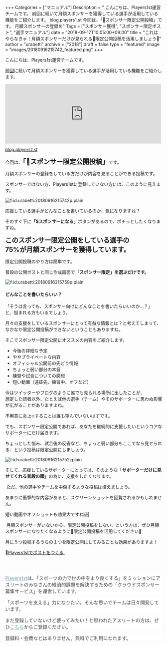+++
Categories = ["マニュアル"]
Description = " こんにちは、Players1st運営チームです。  前回に続いて月額スポンサーを獲得している選手が活用している機能をご紹介します。  blog.players1.st  今回は、「🔐スポンサー限定公開投稿」です。  月額スポンサーの登録を"
Tags = ["スポンサー獲得", "スポンサー限定ポスト", "選手マニュアル"]
date = "2018-09-17T10:05:00+09:00"
title = "これはやらなきゃ！月額スポンサーだけが見られる🔐限定公開投稿を活用しましょう💪"
author = "urabetti"
archive = ["2018"]
draft = false
type = "featured"
image = "images/20180916215742_featured.png"
+++

<body>
<p>こんにちは、Players1st運営チームです。</p>
<p><a href="https://blog.players1.st/2018/09/15/goal">前回</a>に続いて月額スポンサーを獲得している選手が活用している機能をご紹介します。</p>
<p><iframe class="embed-card embed-blogcard" style="display: block; width: 100%; height: 190px; max-width: 500px; margin: 10px 0px;" title="スポンサーを得ている選手はもうやっている！ 「ゴール」を設定して目標を宣言しましょう！ - Players1st Blog" src="https://hatenablog-parts.com/embed?url=https%3A%2F%2Fblog.players1.st%2Fentry%2F2018%2F09%2F15%2Fgoal" frameborder="0" scrolling="no"></iframe><cite class="hatena-citation"><a href="https://blog.players1.st/2018/09/15/goal">blog.players1.st</a></cite></p>
<p>今回は、<span style="font-size: 150%;"><strong>「🔐スポンサー限定公開投稿」</strong></span>です。</p>
<p>月額スポンサーの登録をしている方だけが内容を見ることができる投稿です。</p>
<p>スポンサーではない方、Players1stに登録していない方には、このように見えます。</p>
<p><img class="hatena-fotolife" title="f:id:urabetti:20180916215742p:plain" src="https://cdn-ak.f.st-hatena.com/images/fotolife/u/urabetti/20180916/20180916215742.png" alt="f:id:urabetti:20180916215742p:plain"></p>
<p>応援している選手がどんなことを書いているのか、気になりますね？</p>
<p>そのすぐ下に<strong>「$スポンサーになる」</strong>ボタンがあるので、ポチっとしたくなりますね。</p>
<p><span style="font-size: 150%;"><strong>このスポンサー限定公開をしている選手の<br>75%が月額スポンサーを獲得しています。</strong></span></p>
<p>限定公開投稿のやり方は簡単です。</p>
<p>普段の公開ポストと同じ作成画面で<strong>「スポンサー限定」を選ぶだけです。</strong></p>
<p><img class="hatena-fotolife" title="f:id:urabetti:20180916215759p:plain" src="https://cdn-ak.f.st-hatena.com/images/fotolife/u/urabetti/20180916/20180916215759.png" alt="f:id:urabetti:20180916215759p:plain"></p>
<h4>どんなことを書いたらいい？</h4>
<p>「そうは言っても、スポンサー向けにどんなことを書いたらいいのか…？」<br>と、悩まれる方もいるでしょう。</p>
<p>月々の支援をしているスポンサーにとって有益な情報とは？と考えてしまって、なかなか限定公開投稿ができないということもありますね。</p>
<p>そこでスポンサー限定公開にオススメの内容をご紹介します。</p>
<ul>
<li>今後の詳細な予定</li>
<li>ややプライベートな内容</li>
<li>オフィシャル公開前の先どり情報</li>
<li>ちょっと弱い部分の本音</li>
<li>練習や試合についての感想</li>
<li>短い動画（遠征先、練習中、オフなど）</li>
</ul>
<p>今はツイッターやブログのように誰でも見られる場所に出したことが、<br>想定した読者以外、たとえば他の選手（チーム）やそのサポーターに思わぬ影響が広がることがありますよね。</p>
<p>不用意に炎上🔥することは誰も望んでいないはずです。</p>
<p>でも、スポンサー限定公開であれば、あなたを継続的に支援したいというコアなサポーターにだけ届きます。</p>
<p>ちょっとした悩み、試合後の反省など、ちょっと弱い部分もここでなら見せられる、という投稿は限定公開にしましょう。</p>
<p><img class="hatena-fotolife" title="f:id:urabetti:20180916215752j:plain" src="https://cdn-ak.f.st-hatena.com/images/fotolife/u/urabetti/20180916/20180916215752.jpg" alt="f:id:urabetti:20180916215752j:plain"></p>
<p>そして、応援しているサポーターにとっては、そのような<strong>「サポーターだけに見せてくれる普段の顔」</strong>の為に、支援をしたくなります。</p>
<p> ただ、他の選手やチームを中傷するような投稿は控えましょう。</p>
<p>あまりに衝撃的な内容があると、スクリーンショットを回覧されるかもしれません。</p>
<p>短い動画やオフショットも効果大ですね🆙</p>
<p> 月額スポンサーがいないから、限定公開投稿をしない、という方は、ぜひ月額スポンサーになりたくなるように🔐限定公開投稿を活用してください💪</p>
<p>月に５つ投稿するうちの１つを限定公開にしてみることも効果がありますよ！</p>
<p>🔗<a href="https://players1.st/posts/new">Players1stでポストをつくる</a><a href="https://players1.st/"> </a></p>
<p> </p>
<hr style="box-sizing: content-box; height: 0px; color: #3f3f3f; font-family: -apple-system, BlinkMacSystemFont, 'Helvetica Neue', 'Hiragino Sans', 'Hiragino Kaku Gothic ProN', '游ゴシック Medium', meiryo, sans-serif; font-size: 15px; font-style: normal; font-variant-ligatures: normal; font-variant-caps: normal; font-weight: 400; letter-spacing: normal; orphans: 2; text-align: start; text-indent: 0px; text-transform: none; white-space: normal; widows: 2; word-spacing: 0px; -webkit-text-stroke-width: 0px; text-decoration-style: initial; text-decoration-color: initial; background-color: #ffffff;">
<p style="margin: 0px 0px 1em; color: #3f3f3f; font-family: -apple-system, BlinkMacSystemFont, 'Helvetica Neue', 'Hiragino Sans', 'Hiragino Kaku Gothic ProN', '游ゴシック Medium', meiryo, sans-serif; font-size: 15px; font-style: normal; font-variant-ligatures: normal; font-variant-caps: normal; font-weight: 400; letter-spacing: normal; orphans: 2; text-align: start; text-indent: 0px; text-transform: none; white-space: normal; widows: 2; word-spacing: 0px; -webkit-text-stroke-width: 0px; text-decoration-style: initial; text-decoration-color: initial; background-color: #ffffff;"><a href="https://players1.st/" style="background: transparent; color: #789dae; word-wrap: break-word;">Players1st</a>は、「スポーツの力で世の中をより良くする」をミッションにアスリートのみなさんの経済的課題を解決するための「<a class="keyword" href="http://d.hatena.ne.jp/keyword/%A5%AF%A5%E9%A5%A6%A5%C9" style="background: transparent; color: inherit !important; word-wrap: break-word; text-decoration: none; border-bottom: 1px dotted #eceef1; font-size: 15px; font-weight: inherit !important; font-style: inherit !important; pointer-events: auto !important; cursor: pointer !important;">クラウド</a>スポンサー募集サービス」を運営しています。</p>
<p style="margin: 0px 0px 1em; color: #3f3f3f; font-family: -apple-system, BlinkMacSystemFont, 'Helvetica Neue', 'Hiragino Sans', 'Hiragino Kaku Gothic ProN', '游ゴシック Medium', meiryo, sans-serif; font-size: 15px; font-style: normal; font-variant-ligatures: normal; font-variant-caps: normal; font-weight: 400; letter-spacing: normal; orphans: 2; text-align: start; text-indent: 0px; text-transform: none; white-space: normal; widows: 2; word-spacing: 0px; -webkit-text-stroke-width: 0px; text-decoration-style: initial; text-decoration-color: initial; background-color: #ffffff;">「スポーツを支える」力になりたい。そんな思いでチームは日々開発しています。</p>
<p style="margin: 0px 0px 1em; color: #3f3f3f; font-family: -apple-system, BlinkMacSystemFont, 'Helvetica Neue', 'Hiragino Sans', 'Hiragino Kaku Gothic ProN', '游ゴシック Medium', meiryo, sans-serif; font-size: 15px; font-style: normal; font-variant-ligatures: normal; font-variant-caps: normal; font-weight: 400; letter-spacing: normal; orphans: 2; text-align: start; text-indent: 0px; text-transform: none; white-space: normal; widows: 2; word-spacing: 0px; -webkit-text-stroke-width: 0px; text-decoration-style: initial; text-decoration-color: initial; background-color: #ffffff;">まだ登録していないけど使ってみたい！と思われたアスリートの方は、ぜひ<a href="https://players1.st/users/sign_up_confirm?token=U9uHncad" style="background: transparent; color: #789dae; word-wrap: break-word;">こちら</a>からご登録ください。</p>
<p style="margin: 0px 0px 1em; color: #3f3f3f; font-family: -apple-system, BlinkMacSystemFont, 'Helvetica Neue', 'Hiragino Sans', 'Hiragino Kaku Gothic ProN', '游ゴシック Medium', meiryo, sans-serif; font-size: 15px; font-style: normal; font-variant-ligatures: normal; font-variant-caps: normal; font-weight: 400; letter-spacing: normal; orphans: 2; text-align: start; text-indent: 0px; text-transform: none; white-space: normal; widows: 2; word-spacing: 0px; -webkit-text-stroke-width: 0px; text-decoration-style: initial; text-decoration-color: initial; background-color: #ffffff;">登録料・会費などはありません。無料でご利用になれます。</p>
<p> </p>
<p> </p>
</body>

